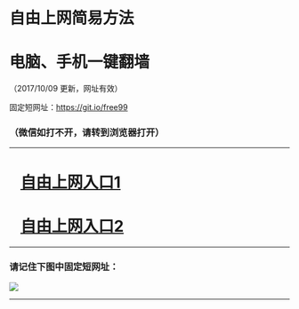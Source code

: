 ﻿# 自由上网简易方法

# 电脑、手机一键翻墙

（2017/10/09 更新，网址有效）

固定短网址：https://git.io/free99

### （微信如打不开，请转到浏览器打开）


***





# &nbsp;&nbsp; <a href="http://ft431912426.fwq-tz-1001.info/fwqtz01.html?t=100900122788 " target="_blank">自由上网入口1</a>
# &nbsp;&nbsp; <a href="http://ft87488213.fwq-tz-1002.info/fwqtz02.html?t=100900120045 " target="_blank">自由上网入口2</a>
***

### 请记住下图中固定短网址：

<img src="https://s3-us-west-2.amazonaws.com/fwq-1001/yjfq-20170905okok.png" /> 


***

